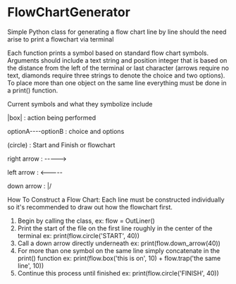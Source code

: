 # FlowChartGenerator
Simple Python class for generating a flow chart line by line should the need arise to print a flowchart via terminal

Each function prints a symbol based on standard flow chart symbols. Arguments should include a text string and position integer that is based on the distance from the left of the terminal or last character (arrows require no text, diamonds require three strings to denote the choice and two options). To place more than one object on the same line everything must be done in a print() function.

Current symbols and what they symbolize include 

|box| : action being performed 

optionA--<diamond>--optionB : choice and options

(circle) : Start and Finish or flowchart

right arrow : ----->

left arrow : <-----

down arrow : \|/
                    
                    
How To Construct a Flow Chart:
Each line must be constructed individually so it's recommended to draw out how the flowchart first.
1) Begin by calling the class, ex: flow = OutLiner()
2) Print the start of the file on the first line roughly in the center of the terminal ex: print(flow.circle('START', 40))
3) Call a down arrow directly underneath ex: print(flow.down_arrow(40))
4) For more than one symbol on the same line simply concatenate in the print() function ex: print(flow.box('this is on', 10) + flow.trap('the same line', 10))
5) Continue this process until finished ex: print(flow.circle('FINISH', 40))

